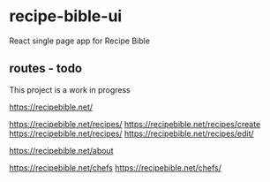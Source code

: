 # recipe-bible-ui

React single page app for Recipe Bible

## routes - todo

This project is a work in progress

https://recipebible.net/

https://recipebible.net/recipes/
https://recipebible.net/recipes/create
https://recipebible.net/recipes/<name>
https://recipebible.net/recipes/edit/<name>

https://recipebible.net/about

https://recipebible.net/chefs
https://recipebible.net/chefs/<name>
